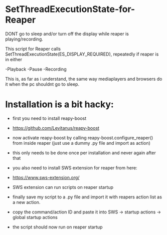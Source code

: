 # SetThreadExecutionState-for-Reaper
DONT go to sleep and/or turn off the display while reaper is playing/recording.


This script for Reaper calls SetThreadExecutionState(ES_DISPLAY_REQUIRED), repeatedly if reaper is in either 

-Playback
-Pause 
-Recording

This is, as far as i understand, the same way mediaplayers and browsers do it when the pc shouldnt go to sleep.  

# Installation is a bit hacky: 

- first you need to install reapy-boost
- https://github.com/Levitanus/reapy-boost
  

- now activate reapy-boost by calling reapy-boost.configure_reaper() from inside reaper (just use a dummy .py file and import as action)
- this only needs to be done once per installation and never again after that
  

- you also need to install SWS extension for reaper from here:
- https://www.sws-extension.org/
- SWS extension can run scripts on reaper startup
  

- finally save my script to a .py file and import it with reapers action list as a new action.
- copy the command/action ID and paste it into SWS -> startup actions -> global startup actions
- the script should now run on reaper startup


